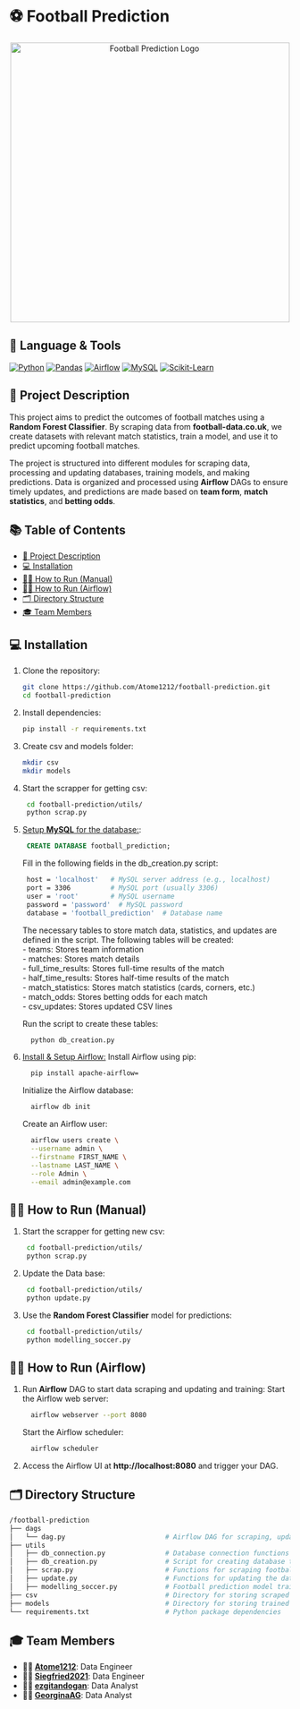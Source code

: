 
# ⚽ Football Prediction
<p align="center">
  <a href="https://www.football-data.co.uk">
      <img src="https://via.placeholder.com/500" alt="Football Prediction Logo" width="500" />
  </a>
</p>

## 🔣 Language & Tools
[![Python](https://img.shields.io/badge/python-3670A0?style=for-the-badge&logo=python&logoColor=ffdd54)](https://www.python.org) [![Pandas](https://img.shields.io/badge/pandas-%23150458.svg?style=for-the-badge&logo=pandas&logoColor=white)](https://pandas.pydata.org/) [![Airflow](https://img.shields.io/badge/airflow-%2300C7B7.svg?style=for-the-badge&logo=apache-airflow&logoColor=white)](https://airflow.apache.org) [![MySQL](https://img.shields.io/badge/mysql-%2300f.svg?style=for-the-badge&logo=mysql&logoColor=white)](https://www.mysql.com/) [![Scikit-Learn](https://img.shields.io/badge/scikit--learn-%23F7931E.svg?style=for-the-badge&logo=scikit-learn&logoColor=white)](https://scikit-learn.org/stable/)

## 📝 Project Description

This project aims to predict the outcomes of football matches using a **Random Forest Classifier**. By scraping data from **football-data.co.uk**, we create datasets with relevant match statistics, train a model, and use it to predict upcoming football matches.

The project is structured into different modules for scraping data, processing and updating databases, training models, and making predictions. Data is organized and processed using **Airflow** DAGs to ensure timely updates, and predictions are made based on **team form**, **match statistics**, and **betting odds**.

## 📚 Table of Contents
- [📝 Project Description](#-project-description)
- [💻 Installation](#-installation)
- [🏃‍♂️ How to Run (Manual)](#-how-to-run-manual)
- [🏃‍♂️ How to Run (Airflow)](#-how-to-run-airflow)
- [🗂️ Directory Structure](#-directory-structure)
- [🎓 Team Members](#-team-members)

## 💻 Installation

1. Clone the repository:
    ```bash
    git clone https://github.com/Atome1212/football-prediction.git
    cd football-prediction
    ```

2. Install dependencies:
    ```bash
    pip install -r requirements.txt
    ```
3. Create csv and models folder:
    ```bash
    mkdir csv
    mkdir models
    ```

4. Start the scrapper for getting csv:
   ```bash
    cd football-prediction/utils/
    python scrap.py
   ```

5. [Setup **MySQL** for the database:](https://www.youtube.com/watch?v=u96rVINbAUI&ab_channel=WebDevSimplified):
   ```sql
    CREATE DATABASE football_prediction;
   ```
   Fill in the following fields in the db_creation.py script:
   ```bash
    host = 'localhost'   # MySQL server address (e.g., localhost)
    port = 3306          # MySQL port (usually 3306)
    user = 'root'        # MySQL username
    password = 'password'  # MySQL password
    database = 'football_prediction'  # Database name
   ```

   The necessary tables to store match data, statistics, and updates are defined in the script.
       The following tables will be created: <br>
            - teams: Stores team information <br>
            -  matches: Stores match details <br>
            - full_time_results: Stores full-time results of the match <br>
            - half_time_results: Stores half-time results of the match <br>
            - match_statistics: Stores match statistics (cards, corners, etc.) <br>
            - match_odds: Stores betting odds for each match <br>
            - csv_updates: Stores updated CSV lines <br>

   Run the script to create these tables:
   ```bash
     python db_creation.py
   ```
6. [Install & Setup Airflow:](https://airflow.apache.org/docs/apache-airflow/stable/installation/index.html)
   Install Airflow using pip:
      ```bash
        pip install apache-airflow=
      ```

   Initialize the Airflow database:
      ```bash
        airflow db init
      ```

   Create an Airflow user:
      ```bash
        airflow users create \
        --username admin \
        --firstname FIRST_NAME \
        --lastname LAST_NAME \
        --role Admin \
        --email admin@example.com
      ```
  

## 🏃‍♂️ How to Run (Manual)
1. Start the scrapper for getting new csv:
   ```bash
    cd football-prediction/utils/
    python scrap.py
   ```
2. Update the Data base:
   ```bash
    cd football-prediction/utils/
    python update.py
   ```

3. Use the **Random Forest Classifier** model for predictions:
   ```bash
    cd football-prediction/utils/
    python modelling_soccer.py
   ```

## 🏃‍♂️ How to Run (Airflow)
1. Run **Airflow** DAG to start data scraping and updating and training:
    Start the Airflow web server:
      ```bash
        airflow webserver --port 8080
      ```
      
    Start the Airflow scheduler:
      ```bash
        airflow scheduler
      ```
2. Access the Airflow UI at **http://localhost:8080** and trigger your DAG.


## 🗂️ Directory Structure

```bash
/football-prediction
├── dags
│   └── dag.py                         # Airflow DAG for scraping, updating DB, and training model
├── utils
│   ├── db_connection.py               # Database connection functions
│   ├── db_creation.py                 # Script for creating database tables
│   ├── scrap.py                       # Functions for scraping football data
│   ├── update.py                      # Functions for updating the database with new data
│   ├── modelling_soccer.py            # Football prediction model training and prediction
├── csv                                # Directory for storing scraped CSV files
├── models                             # Directory for storing trained models
└── requirements.txt                   # Python package dependencies
```

## 🎓 Team Members

- **👷‍♂️ [Atome1212](https://github.com/Atome1212)**: Data Engineer
- **👷‍♂️ [Siegfried2021](https://github.com/Siegfried2021)**: Data Engineer
- **👨‍💻 [ezgitandogan](https://github.com/ezgitandogan)**: Data Analyst
- **👩‍💻 [GeorginaAG](https://github.com/GeorginaAG)**: Data Analyst
